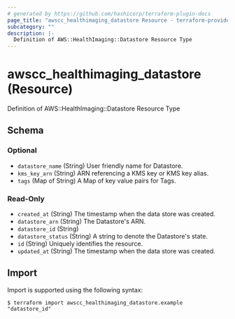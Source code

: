 ```yaml
---
# generated by https://github.com/hashicorp/terraform-plugin-docs
page_title: "awscc_healthimaging_datastore Resource - terraform-provider-awscc"
subcategory: ""
description: |-
  Definition of AWS::HealthImaging::Datastore Resource Type
---
```


# awscc_healthimaging_datastore (Resource)

Definition of AWS::HealthImaging::Datastore Resource Type



<!-- schema generated by tfplugindocs -->
## Schema

### Optional

- `datastore_name` (String) User friendly name for Datastore.
- `kms_key_arn` (String) ARN referencing a KMS key or KMS key alias.
- `tags` (Map of String) A Map of key value pairs for Tags.

### Read-Only

- `created_at` (String) The timestamp when the data store was created.
- `datastore_arn` (String) The Datastore's ARN.
- `datastore_id` (String)
- `datastore_status` (String) A string to denote the Datastore's state.
- `id` (String) Uniquely identifies the resource.
- `updated_at` (String) The timestamp when the data store was created.

## Import

Import is supported using the following syntax:

```shell
$ terraform import awscc_healthimaging_datastore.example "datastore_id"
```
